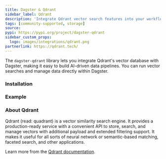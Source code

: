 ```yaml
---
title: Dagster & Qdrant
sidebar_label: Qdrant
description: 'Integrate Qdrant vector search features into your workflows powered by Dagster.'
tags: [community-supported, storage]
source:
pypi: https://pypi.org/project/dagster-qdrant
sidebar_custom_props:
  logo: images/integrations/qdrant.png
partnerlink: https://qdrant.tech/
---
```


The `dagster-qdrant` library lets you integrate Qdrant's vector database with Dagster, making it easy to build AI-driven data pipelines. You can run vector searches and manage data directly within Dagster.

### Installation

<PackageInstallInstructions packageName="dagster-qdrant" />

### Example

<CodeExample path="docs_snippets/docs_snippets/integrations/qdrant.py" language="python" />

### About Qdrant

Qdrant (read: quadrant) is a vector similarity search engine. It provides a production-ready service with a convenient API to store, search, and manage vectors with additional payload and extended filtering support. It makes it useful for all sorts of neural network or semantic-based matching, faceted search, and other applications.

Learn more from the [Qdrant documentation](https://qdrant.tech/).
